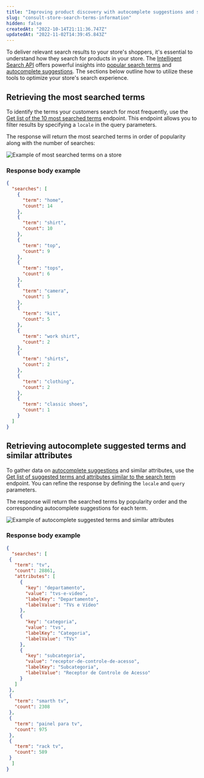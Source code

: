 ```yaml
---
title: "Improving product discovery with autocomplete suggestions and search insights"
slug: "consult-store-search-terms-information"
hidden: false
createdAt: "2022-10-14T21:11:36.747Z"
updatedAt: "2022-11-02T14:39:45.843Z"
---
```


To deliver relevant search results to your store's shoppers, it's essential to understand how they search for products in your store. The [Intelligent Search API](https://developers.vtex.com/docs/api-reference/intelligent-search-api#overview) offers powerful insights into [popular search terms](#get-the-most-searched-terms) and [autocomplete suggestions](#get-autocomplete-suggested-terms-and-similar-attributes). The sections below outline how to utilize these tools to optimize your store's search experience.

## Retrieving the most searched terms

To identify the terms your customers search for most frequently, use the [Get list of the 10 most searched terms](https://developers.vtex.com/vtex-rest-api/reference/get_top-searches) endpoint. This endpoint allows you to filter results by specifying a `locale` in the query parameters.

The response will return the most searched terms in order of popularity along with the number of searches:

![Example of most searched terms on a store](https://cdn.jsdelivr.net/gh/vtexdocs/dev-portal-content@main/images/consult-store-search-terms-information-0.png)

### Response body example

```json
{
  "searches": [
    {
      "term": "home",
      "count": 14
    },
    {
      "term": "shirt",
      "count": 10
    },
    {
      "term": "top",
      "count": 9
    },
    {
      "term": "tops",
      "count": 6
    },
    {
      "term": "camera",
      "count": 5
    },
    {
      "term": "kit",
      "count": 5
    },
    {
      "term": "work shirt",
      "count": 2
    },
    {
      "term": "shirts",
      "count": 2
    },
    {
      "term": "clothing",
      "count": 2
    },
    {
      "term": "classic shoes",
      "count": 1
    }
  ]
}
```

## Retrieving autocomplete suggested terms and similar attributes

To gather data on [autocomplete suggestions](https://developers.vtex.com/docs/guides/vtex-search-autocomplete) and similar attributes, use the [Get list of suggested terms and attributes similar to the search term](https://developers.vtex.com/vtex-rest-api/reference/get_autocomplete-suggestions) endpoint. You can refine the response by defining the `locale` and `query` parameters.

The response will return the searched terms by popularity order and the corresponding autocomplete suggestions for each term.

![Example of autocomplete suggested terms and similar attributes](https://cdn.jsdelivr.net/gh/vtexdocs/dev-portal-content@main/images/consult-store-search-terms-information-1.png)

### Response body example

```json
{
  "searches": [
 {
   "term": "tv",
   "count": 28861,
   "attributes": [
     {
       "key": "departamento",
       "value": "tvs-e-video",
       "labelKey": "Departamento",
       "labelValue": "TVs e Vídeo"
     },
     {
       "key": "categoria",
       "value": "tvs",
       "labelKey": "Categoria",
       "labelValue": "TVs"
     },
     {
       "key": "subcategoria",
       "value": "receptor-de-controle-de-acesso",
       "labelKey": "Subcategoria",
       "labelValue": "Receptor de Controle de Acesso"
     }
   ]
 },
 {
   "term": "smarth tv",
   "count": 2308
 },
 {
   "term": "painel para tv",
   "count": 975
 },
 {
   "term": "rack tv",
   "count": 589
 }
  ]
}
```
